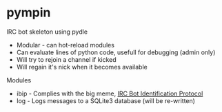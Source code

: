 # pympin

IRC bot skeleton using pydle

* Modular - can hot-reload modules
* Can evaluate lines of python code, usefull for debugging (admin only)
* Will try to rejoin a channel if kicked
* Will regain it's nick when it becomes available

Modules
* ibip - Complies with the big meme, [IRC Bot Identification Protocol](https://github.com/inexist3nce/IBIP)
* log - Logs messages to a SQLite3 database (will be re-written)
